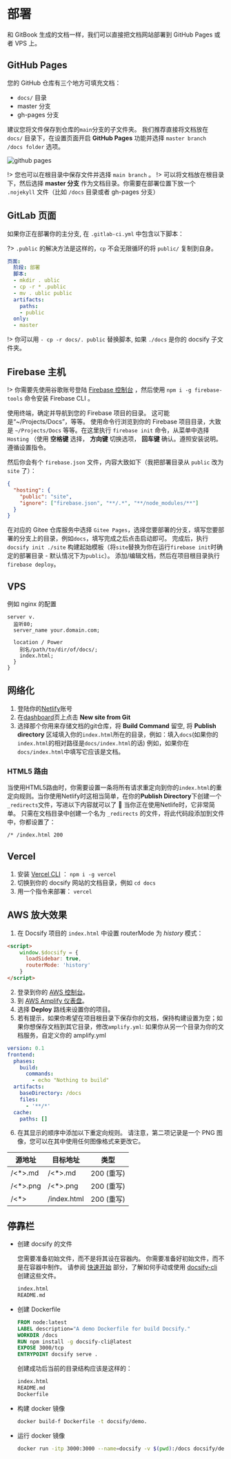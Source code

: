 # 部署

和 GitBook 生成的文档一样，我们可以直接把文档网站部署到 GitHub Pages 或者 VPS 上。

## GitHub Pages

您的 GitHub 仓库有三个地方可填充文档：

- `docs/` 目录
- master 分支
- gh-pages 分支

建议您将文件保存到仓库的`main`分支的子文件夹。 我们推荐直接将文档放在 `docs/` 目录下，在设置页面开启 **GitHub Pages** 功能并选择 `master branch /docs folder` 选项。

![github pages](../_images/deploy-github-pages.png)

!> 您也可以在根目录中保存文件并选择 `main branch` 。
!> 可以将文档放在根目录下，然后选择 **master 分支** 作为文档目录。你需要在部署位置下放一个 `.nojekyll` 文件（比如 `/docs` 目录或者 gh-pages 分支）

## GitLab 页面

如果你正在部署你的主分支, 在 `.gitlab-ci.yml` 中包含以下脚本：

?> `.public` 的解决方法是这样的，`cp` 不会无限循环的将 `public/` 复制到自身。

```YAML
页面:
  阶段: 部署
  脚本:
  - mkdir . ublic
  - cp -r * .public
  - mv . ublic public
  artifacts:
    paths:
    - public
  only:
  - master
```

!> 你可以用 `- cp -r docs/. public` 替换脚本, 如果 `./docs` 是你的 docsify 子文件夹。

## Firebase 主机

!> 你需要先使用谷歌账号登陆 [Firebase 控制台](https://console.firebase.google.com) ，然后使用 `npm i -g firebase-tools` 命令安装 Firebase CLI 。

使用终端，确定并导航到您的 Firebase 项目的目录。 这可能是“~/Projects/Docs”，等等。 使用命令行浏览到你的 Firebase 项目目录，大致是 `~/Projects/Docs` 等等。在这里执行 `firebase init` 命令，从菜单中选择 `Hosting` （使用 **空格键** 选择， **方向键** 切换选项， **回车键** 确认。遵照安装说明。 遵循设置指令。

然后你会有个 `firebase.json` 文件，内容大致如下（我把部署目录从 `public` 改为 `site` 了）：

```json
{
  "hosting": {
    "public": "site",
    "ignore": ["firebase.json", "**/.*", "**/node_modules/**"]
  }
}
```

在对应的 Gitee 仓库服务中选择 `Gitee Pages`，选择您要部署的分支，填写您要部署的分支上的目录，例如`docs`，填写完成之后点击启动即可。 完成后，执行 `docsify init ./site` 构建起始模板（将`site`替换为你在运行`firebase init`时确定的部署目录 - 默认情况下为`public`）。 添加/编辑文档，然后在项目根目录执行 `firebase deploy`。

## VPS

例如 nginx 的配置

```nginx
server v.
  监听80;
  server_name your.domain.com;

  location / Power
    别名/path/to/dir/of/docs/;
    index.html;
  }
}
```

## 网络化

1. 登陆你的[Netlify](https://www.netlify.com/)账号
2. 在[dashboard](https://app.netlify.com/)页上点击 **New site from Git**
3. 选择那个你用来存储文档的git仓库，将 **Build Command** 留空, 将 **Publish directory** 区域填入你的`index.html`所在的目录，例如：填入`docs`(如果你的`index.html`的相对路径是`docs/index.html`的话) 例如，如果你在`docs/index.html`中填写它应该是文档。

### HTML5 路由

当使用HTML5路由时，你需要设置一条将所有请求重定向到你的`index.html`的重定向规则。当你使用Netlify时这相当简单，在你的**Publish Directory**下创建一个`_redirects`文件，写进以下内容就可以了 :tada: 当你正在使用Netlife时，它非常简单。 只需在文档目录中创建一个名为 `_redirects` 的文件，将此代码段添加到文件中，你都设置了：

```sh
/* /index.html 200
```

## Vercel

1. 安装 [Vercel CLI](https://vercel.com/download) ： `npm i -g vercel`
2. 切换到你的 docsify 网站的文档目录，例如 `cd docs`
3. 用一个指令来部署： `vercel`

## AWS 放大效果

1. 在 Docsify 项目的 `index.html` 中设置 routerMode 为 _history_ 模式：

```html
<script>
    window.$docsify = {
      loadSidebar: true,
      routerMode: 'history'
    }
</script>
```

2. 登录到你的 [AWS 控制台](https://aws.amazon.com)。
3. 到 [AWS Amplify 仪表盘](https://aws.amazon.com/amplify)。
4. 选择 **Deploy** 路线来设置你的项目。
5. 若有提示，如果你希望在项目根目录下保存你的文档，保持构建设置为空；如果你想保存文档到其它目录，修改`amplify.yml`: 如果你从另一个目录为你的文档服务，自定义你的 amplify.yml

```yml
version: 0.1
frontend:
  phases:
    build:
      commands:
        - echo "Nothing to build"
  artifacts:
    baseDirectory: /docs
    files:
      - '**/*'
  cache:
    paths: []
```

6. 在其显示的顺序中添加以下重定向规则。 请注意，第二项记录是一个 PNG 图像，您可以在其中使用任何图像格式来更改它。

| 源地址                                                | 目标地址                                               | 类型                          |
| -------------------------------------------------- | -------------------------------------------------- | --------------------------- |
| /<\*>.md  | /<\*>.md  | 200 (重写) |
| /<\*>.png | /<\*>.png | 200 (重写) |
| /<\*>                     | /index.html                        | 200 (重写) |

## 停靠栏

- 创建 docsify 的文件

  您需要准备初始文件，而不是将其设在容器内。
  你需要准备好初始文件，而不是在容器中制作。
  请参阅 [快速开始](https://docsify.js.org/#/zh-cn/quickstart) 部分，了解如何手动或使用 [docsify-cli](https://github.com/docsifyjs/docsify-cli) 创建这些文件。

  ```sh
  index.html
  README.md
  ```

- 创建 Dockerfile

  ```Dockerfile
  FROM node:latest
  LABEL description="A demo Dockerfile for build Docsify."
  WORKDIR /docs
  RUN npm install -g docsify-cli@latest
  EXPOSE 3000/tcp
  ENTRYPOINT docsify serve .
  ```

  创建成功后当前的目录结构应该是这样的：

  ```sh
  index.html
  README.md
  Dockerfile
  ```

- 构建 docker 镜像

  ```sh
  docker build-f Dockerfile -t docsify/demo.
  ```

- 运行 docker 镜像

  ```sh
  docker run -itp 3000:3000 --name=docsify -v $(pwd):/docs docsify/demo
  ```

